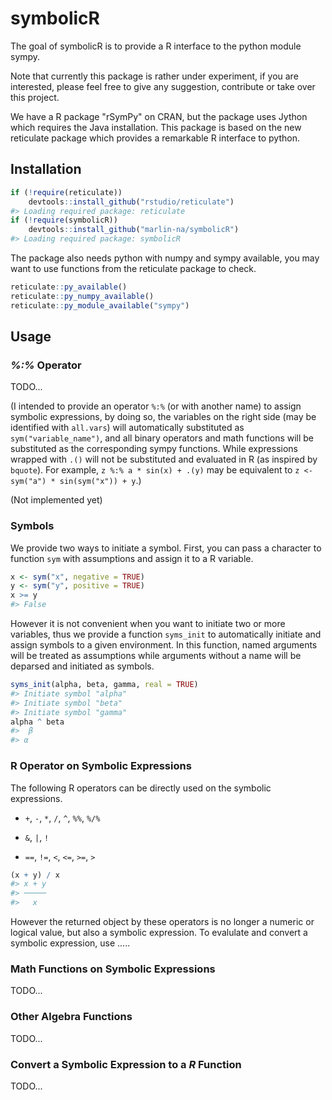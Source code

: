 <!-- README.md is generated from README.Rmd. Please edit that file -->
symbolicR
=========

The goal of symbolicR is to provide a R interface to the python module sympy.

Note that currently this package is rather under experiment, if you are interested, please feel free to give any suggestion, contribute or take over this project.

We have a R package "rSymPy" on CRAN, but the package uses Jython which requires the Java installation. This package is based on the new reticulate package which provides a remarkable R interface to python.

Installation
------------

``` r
if (!require(reticulate))
    devtools::install_github("rstudio/reticulate")
#> Loading required package: reticulate
if (!require(symbolicR))
    devtools::install_github("marlin-na/symbolicR")
#> Loading required package: symbolicR
```

The package also needs python with numpy and sympy available, you may want to use functions from the reticulate package to check.

``` r
reticulate::py_available()
reticulate::py_numpy_available()
reticulate::py_module_available("sympy")
```

Usage
-----

### *%:%* Operator

TODO...

(I intended to provide an operator `%:%` (or with another name) to assign symbolic expressions, by doing so, the variables on the right side (may be identified with `all.vars`) will automatically substituted as `sym("variable_name")`, and all binary operators and math functions will be substituted as the corresponding sympy functions. While expressions wrapped with `.()` will not be substituted and evaluated in R (as inspired by `bquote`). For example, `z %:% a * sin(x) + .(y)` may be equivalent to `z <- sym("a") * sin(sym("x")) + y`.)

(Not implemented yet)

### Symbols

We provide two ways to initiate a symbol. First, you can pass a character to function `sym` with assumptions and assign it to a R variable.

``` r
x <- sym("x", negative = TRUE)
y <- sym("y", positive = TRUE)
x >= y
#> False
```

However it is not convenient when you want to initiate two or more variables, thus we provide a function `syms_init` to automatically initiate and assign symbols to a given environment. In this function, named arguments will be treated as assumptions while arguments without a name will be deparsed and initiated as symbols.

``` r
syms_init(alpha, beta, gamma, real = TRUE)
#> Initiate symbol "alpha"
#> Initiate symbol "beta"
#> Initiate symbol "gamma"
alpha ^ beta
#>  β
#> α
```

### R Operator on Symbolic Expressions

The following R operators can be directly used on the symbolic expressions.

-   `+`, `-`, `*`, `/`, `^`, `%%`, `%/%`

-   `&`, `|`, `!`

-   `==`, `!=`, `<`, `<=`, `>=`, `>`

``` r
(x + y) / x
#> x + y
#> ─────
#>   x
```

However the returned object by these operators is no longer a numeric or logical value, but also a symbolic expression. To evalulate and convert a symbolic expression, use .....

### Math Functions on Symbolic Expressions

TODO...

### Other Algebra Functions

TODO...

### Convert a Symbolic Expression to a *R* Function

TODO...
